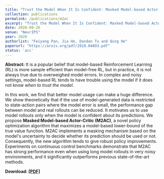 ```yaml
---
title: "Trust the Model When It Is Confident: Masked Model-based Actor-Critic"
collection: publications
permalink: /publications/m2ac
excerpt: "Trust the Model When It Is Confident: Masked Model-based Actor-Critic"
date: 2020-09-26
venue: "NeurIPS"
year: 2020
authorlist: "Feiyang Pan, Jia He, Dandan Tu and Qing He"
paperurl: "https://arxiv.org/pdf/2010.04893.pdf"
status: 'acc'
---
```

**Abstract:**
It is a popular belief that model-based Reinforcement Learning (RL) is more sample efficient than model-free RL, 
   but in practice, it is not always true due to overweighed model errors. In complex and noisy settings, 
   model-based RL tends to have trouble using the model if it does not know *when to trust the model*. 
  
In this work, we find that better model usage can make a huge difference. 
We show theoretically that if the use of model-generated data is restricted to state-action pairs where the model error is small, 
   the performance gap between model and real rollouts can be reduced. It motivates us to use model rollouts only when the model 
   is confident about its predictions. We propose **Masked Model-based Actor-Critic (M2AC)**, a novel policy optimization algorithm 
   that maximizes a model-based lower-bound of the true value function. M2AC implements a masking mechanism based on the model's 
   uncertainty to decide whether its prediction should be used or not. Consequently, the new algorithm tends to give robust policy 
   improvements. Experiments on continuous control benchmarks demonstrate that M2AC has strong performance even when using long
   model rollouts in very noisy environments, and it significantly outperforms previous state-of-the-art methods.

**Download: [[PDF]](https://arxiv.org/abs/2010.04893)**
